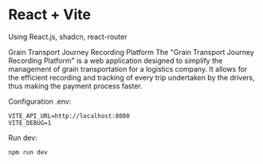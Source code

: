 # React + Vite

Using React.js, shadcn, react-router

Grain Transport Journey Recording Platform
The "Grain Transport Journey Recording Platform" is a web application designed to simplify the management of grain transportation for a logistics company. It allows for the efficient recording and tracking of every trip undertaken by the drivers, thus making the payment process faster.

Configuration .env:

```env
VITE_API_URL=http://localhost:8080
VITE_DEBUG=1
```

Run dev:

```bash
npm run dev
```
